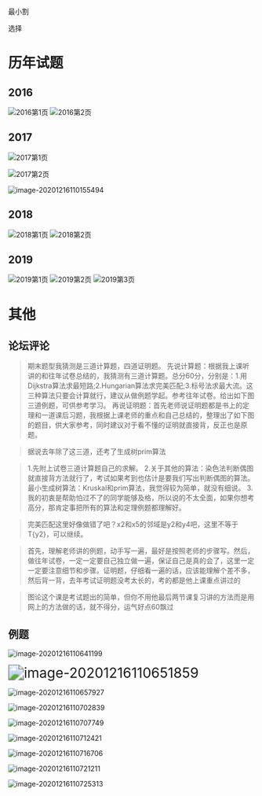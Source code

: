 



最小割

选择





















# 历年试题

## 2016

![2016第1页](Untitled.assets/2016第1页-1608087329848.jpg)
![2016第2页](Untitled.assets/2016第2页-1608087339898.jpg)

## 2017
![2017第1页](Untitled.assets/2017第1页-1608087436249.jpg)

![2017第2页](Untitled.assets/2017第2页-1608087436249.jpg)

![image-20201216110155494](Untitled.assets/image-20201216110155494.png)

## 2018

![2018第1页](Untitled.assets/2018第1页-1608087436249.jpg)
![2018第2页](Untitled.assets/2018第2页-1608087436249.jpg)
## 2019
![2019第1页](Untitled.assets/2019第1页-1608087423209.jpg)
![2019第2页](Untitled.assets/2019第2页-1608087436249.jpg)
![2019第3页](Untitled.assets/2019第3页-1608087436249.jpg)

# 其他

## 论坛评论

> 期末题型我猜测是三道计算题，四道证明题。
> 先说计算题：根据我上课听讲的和往年试卷总结的，我猜测有三道计算题。总分60分，分别是：1.用Dijkstra算法求最短路;2.Hungarian算法求完美匹配;3.标号法求最大流。这三种算法只要会计算就行，建议从做例题学起。参考往年试卷。给出如下图三道例题，可供参考学习。
> 再说证明题：首先老师说证明题都是书上的定理和一道课后习题，我根据上课老师的重点和自己总结的，整理出了如下图的题目，供大家参考，同时建议对于看不懂的证明就直接背，反正也是原题。

> 据说去年除了这三道，还考了生成树prim算法
>

>1.先附上试卷三道计算题自己的求解。
2.关于其他的算法：染色法判断偶图就直接背方法就行了，考试如果考到也估计是要我们写出判断偶图的算法。最小生成树算法：Kruskal和prim算法，我觉得较为简单，就没有细说。
3.我的初衷是帮助怕过不了的同学能够及格，所以说的不太全面，如果你想考高分，那肯定事把所有的算法和定理例题都理解好。

> 完美匹配这里好像做错了吧？x2和x5的邻域是y2和y4吧，这里不等于T{y2}，可以继续。

> 首先，理解老师讲的例题，动手写一遍，最好是按照老师的步骤写。然后，做往年试卷，一定一定要自己独立做一遍，保证自己是真的会了，这里一定一定要注意细节和步骤。证明题，仔细看一遍的话，应该能理解个差不多，然后背一背，去年考试证明题没考太长的，考的都是他上课重点讲过的

> 图论这个课是考试题出的简单，但你不用他最后两节课复习讲的方法而是用网上的方法做的话，就不得分，运气好点60飘过

## 例题

![image-20201216110641199](Untitled.assets/image-20201216110641199.png)

<img src="Untitled.assets/image-20201216110651859.png" alt="image-20201216110651859" style="zoom:200%;" />

![image-20201216110657927](Untitled.assets/image-20201216110657927.png)

![image-20201216110702839](Untitled.assets/image-20201216110702839.png)

![image-20201216110707749](Untitled.assets/image-20201216110707749.png)

![image-20201216110712421](Untitled.assets/image-20201216110712421.png)

![image-20201216110716706](Untitled.assets/image-20201216110716706.png)

![image-20201216110721211](Untitled.assets/image-20201216110721211.png)

![image-20201216110725313](Untitled.assets/image-20201216110725313.png)